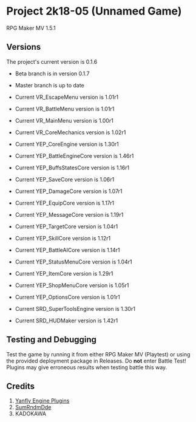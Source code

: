 # Project 2k18-05 (Unnamed Game)
RPG Maker MV 1.5.1

## Versions
The project's current version is 0.1.6
- Beta branch is in version 0.1.7
- Master branch is up to date
 
- Current VR_EscapeMenu version is 1.01r1
- Current VR_BattleMenu version is 1.01r1
- Current VR_MainMenu version is 1.00r1
- Current VR_CoreMechanics version is 1.02r1
 
- Current YEP_CoreEngine version is 1.30r1
- Current YEP_BattleEngineCore version is 1.46r1
- Current YEP_BuffsStatesCore version is 1.16r1
- Current YEP_SaveCore version is 1.06r1
- Current YEP_DamageCore version is 1.07r1
- Current YEP_EquipCore version is 1.17r1
- Current YEP_MessageCore version is 1.19r1
- Current YEP_TargetCore version is 1.04r1
- Current YEP_SkillCore version is 1.12r1
- Current YEP_BattleAICore version is 1.14r1
- Current YEP_StatusMenuCore version is 1.04r1
- Current YEP_ItemCore version is 1.29r1
- Current YEP_ShopMenuCore version is 1.05r1
- Current YEP_OptionsCore version is 1.01r1
- Current SRD_SuperToolsEngine version is 1.30r1
- Current SRD_HUDMaker version is 1.42r1

## Testing and Debugging
Test the game by running it from either RPG Maker MV (Playtest) or using the provided deployment package in Releases.
Do **not** enter Battle Test! Plugins may give erroneous results when testing battle this way.

## Credits
1. [Yanfly Engine Plugins](http://yanfly.moe/yep)
2. [SumRndmDde](http://sumrndm.site/)
3. KADOKAWA